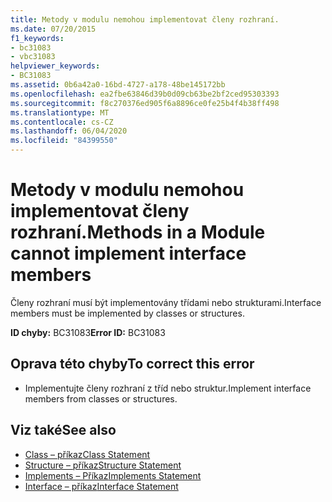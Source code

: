 ```yaml
---
title: Metody v modulu nemohou implementovat členy rozhraní.
ms.date: 07/20/2015
f1_keywords:
- bc31083
- vbc31083
helpviewer_keywords:
- BC31083
ms.assetid: 0b6a42a0-16bd-4727-a178-48be145172bb
ms.openlocfilehash: ea2fbe63846d39b0d09cb63be2bf2ced95303393
ms.sourcegitcommit: f8c270376ed905f6a8896ce0fe25b4f4b38ff498
ms.translationtype: MT
ms.contentlocale: cs-CZ
ms.lasthandoff: 06/04/2020
ms.locfileid: "84399550"
---
```

# <a name="methods-in-a-module-cannot-implement-interface-members"></a><span data-ttu-id="b14f3-102">Metody v modulu nemohou implementovat členy rozhraní.</span><span class="sxs-lookup"><span data-stu-id="b14f3-102">Methods in a Module cannot implement interface members</span></span>
<span data-ttu-id="b14f3-103">Členy rozhraní musí být implementovány třídami nebo strukturami.</span><span class="sxs-lookup"><span data-stu-id="b14f3-103">Interface members must be implemented by classes or structures.</span></span>  
  
 <span data-ttu-id="b14f3-104">**ID chyby:** BC31083</span><span class="sxs-lookup"><span data-stu-id="b14f3-104">**Error ID:** BC31083</span></span>  
  
## <a name="to-correct-this-error"></a><span data-ttu-id="b14f3-105">Oprava této chyby</span><span class="sxs-lookup"><span data-stu-id="b14f3-105">To correct this error</span></span>  
  
- <span data-ttu-id="b14f3-106">Implementujte členy rozhraní z tříd nebo struktur.</span><span class="sxs-lookup"><span data-stu-id="b14f3-106">Implement interface members from classes or structures.</span></span>  
  
## <a name="see-also"></a><span data-ttu-id="b14f3-107">Viz také</span><span class="sxs-lookup"><span data-stu-id="b14f3-107">See also</span></span>

- [<span data-ttu-id="b14f3-108">Class – příkaz</span><span class="sxs-lookup"><span data-stu-id="b14f3-108">Class Statement</span></span>](../language-reference/statements/class-statement.md)
- [<span data-ttu-id="b14f3-109">Structure – příkaz</span><span class="sxs-lookup"><span data-stu-id="b14f3-109">Structure Statement</span></span>](../language-reference/statements/structure-statement.md)
- [<span data-ttu-id="b14f3-110">Implements – Příkaz</span><span class="sxs-lookup"><span data-stu-id="b14f3-110">Implements Statement</span></span>](../language-reference/statements/implements-statement.md)
- [<span data-ttu-id="b14f3-111">Interface – příkaz</span><span class="sxs-lookup"><span data-stu-id="b14f3-111">Interface Statement</span></span>](../language-reference/statements/interface-statement.md)
